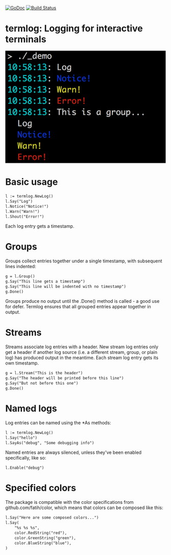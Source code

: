 
[![GoDoc](http://img.shields.io/badge/go-documentation-blue.svg?style=flat-square)](http://godoc.org/github.com/cortesi/termlog)
[![Build Status](https://drone.io/github.com/cortesi/termlog/status.png)](https://drone.io/github.com/cortesi/termlog/latest)

# termlog: Logging for interactive terminals

![screenshot](_demo/screenshot.png "termlog in action")

# Basic usage

    l := termlog.NewLog()
    l.Say("Log")
    l.Notice("Notice!")
    l.Warn("Warn!")
    l.Shout("Error!")

Each log entry gets a timestamp.


# Groups

Groups collect entries together under a single timestamp, with subsequent lines
indented:

    g = l.Group()
    g.Say("This line gets a timestamp")
    g.Say("This line will be indented with no timestamp")
    g.Done()

Groups produce no output until the .Done() method is called - a good use for
defer. Termlog ensures that all grouped entries appear together in output.


# Streams

Streams associate log entries with a header. New stream log entries only get a
header if another log source (i.e. a different stream, group, or plain log) has
produced output in the meantime. Each stream log entry gets its own timestamp.

    g = l.Stream("This is the header")
    g.Say("The header will be printed before this line")
    g.Say("But not before this one")
    g.Done()


# Named logs

Log entries can be named using the *As methods:

    l := termlog.NewLog()
    l.Say("hello")
    l.SayAs("debug", "Some debugging info")

Named entries are always silenced, unless they've been enabled specifically, like so:

    l.Enable("debug")


# Specified colors

The package is compatible with the color specifications from
github.com/fatih/color, which means that colors can be composed like this:

    l.Say("Here are some composed colors...")
    l.Say(
    	"%s %s %s",
    	color.RedString("red"),
    	color.GreenString("green"),
    	color.BlueString("blue"),
    )
